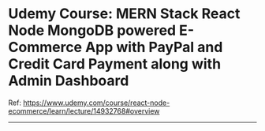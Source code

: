 # Udemy Course: MERN Stack React Node MongoDB powered E-Commerce App with PayPal and Credit Card Payment along with Admin Dashboard

Ref: https://www.udemy.com/course/react-node-ecommerce/learn/lecture/14932768#overview

---


